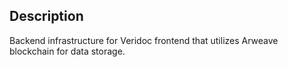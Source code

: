 ## Description
Backend infrastructure for Veridoc frontend that utilizes Arweave blockchain for data storage.
